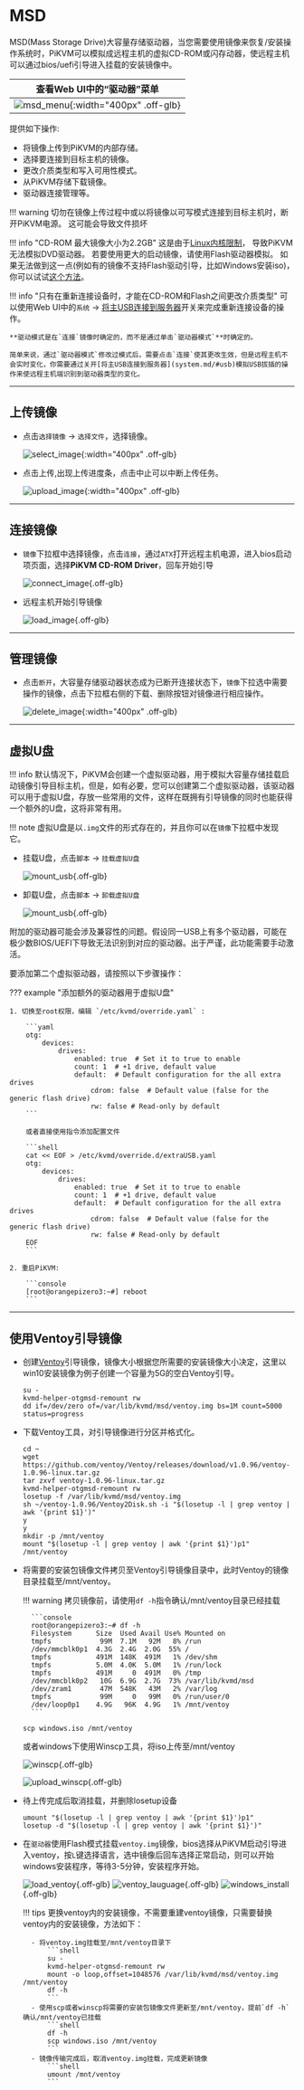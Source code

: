 # MSD

MSD(Mass Storage Drive)大容量存储驱动器，当您需要使用镜像来恢复/安装操作系统时，PiKVM可以模拟成远程主机的虚拟CD-ROM或闪存动器，使远程主机可以通过bios/uefi引导进入挂载的安装镜像中。

| 查看Web UI中的“驱动器”菜单 |
|----------------------------------------|
| ![msd_menu](msd/msd_menu.jpg){:width="400px" .off-glb} |

提供如下操作:

- 将镜像上传到PiKVM的内部存储。
- 选择要连接到目标主机的镜像。
- 更改介质类型和写入可用性模式。
- 从PiKVM存储下载镜像。
- 驱动器连接管理等。

!!! warning
    切勿在镜像上传过程中或以将镜像以可写模式连接到目标主机时，断开PiKVM电源。
    这可能会导致文件损坏

!!! info "CD-ROM 最大镜像大小为2.2GB"
    这是由于[Linux内核限制](https://github.com/pikvm/pikvm/issues/322)，
    导致PiKVM无法模拟DVD驱动器。
    若要使用更大的启动镜像，请使用Flash驱动器模拟。
    如果无法做到这一点(例如有的镜像不支持Flash驱动引导，比如Windows安装iso)，
    你可以试试[这个方法](#ventoy)。

!!! info "只有在重新连接设备时，才能在CD-ROM和Flash之间更改介质类型"
    可以使用Web UI中的`系统` -> [将主USB连接到服务器](system.md/#usb)开关来完成重新连接设备的操作。

    **驱动模式是在`连接`镜像时确定的，而不是通过单击`驱动器模式`**时确定的。

    简单来说，通过`驱动器模式`修改过模式后，需要点击`连接`使其更改生效，但是远程主机不会实时变化，你需要通过关开[将主USB连接到服务器](system.md/#usb)模拟USB拔插的操作来使远程主机端识别到驱动器类型的变化。

-----

## 上传镜像

- 点击`选择镜像` -> `选择文件`，选择镜像。

    ![select_image](msd/select_image.jpg){:width="400px" .off-glb}

- 点击上传,出现上传进度条，点击中止可以中断上传任务。

    ![upload_image](msd/upload_image.jpg){:width="400px" .off-glb}

-----

## 连接镜像

- `镜像`下拉框中选择镜像，点击`连接`，通过`ATX`打开远程主机电源，进入bios启动项页面，选择**PiKVM CD-ROM Driver**，回车开始引导

    ![connect_image](msd/connect_image.jpg){.off-glb}

- 远程主机开始引导镜像

    ![load_image](msd/load_image.jpg){.off-glb}

-----

## 管理镜像

- 点击`断开`，大容量存储驱动器状态成为已断开连接状态下，`镜像`下拉选中需要操作的镜像，点击下拉框右侧的下载、删除按钮对镜像进行相应操作。

    ![delete_image](msd/delete_image.jpg){:width="400px" .off-glb}

-----

## 虚拟U盘

!!! info
    默认情况下，PiKVM会创建一个虚拟驱动器，用于模拟大容量存储挂载启动镜像引导目标主机，但是，如有必要，您可以创建第二个虚拟驱动器，该驱动器可以用于虚拟U盘，存放一些常用的文件，这样在既拥有引导镜像的同时也能获得一个额外的U盘，这将非常有用。

!!! note
    虚拟U盘是以`.img`文件的形式存在的，并且你可以在`镜像`下拉框中发现它。

- 挂载U盘，点击`脚本` -> `挂载虚拟U盘`

    ![mount_usb](msd/mount_usb.jpg){.off-glb}

- 卸载U盘，点击`脚本` -> `卸载虚拟U盘`

    ![mount_usb](msd/mount_usb.jpg){.off-glb}

附加的驱动器可能会涉及兼容性的问题。假设同一USB上有多个驱动器，可能在极少数BIOS/UEFI下导致无法识别到对应的驱动器。出于严谨，此功能需要手动激活。

要添加第二个虚拟驱动器，请按照以下步骤操作：

??? example "添加额外的驱动器用于虚拟U盘"

    1. 切换至root权限，编辑 `/etc/kvmd/override.yaml` :

        ```yaml
        otg:
            devices:
                drives:
                    enabled: true  # Set it to true to enable
                    count: 1  # +1 drive, default value
                    default:  # Default configuration for the all extra drives
                        cdrom: false  # Default value (false for the generic flash drive)
                        rw: false # Read-only by default
        ```

        或者直接使用指令添加配置文件

        ```shell
        cat << EOF > /etc/kvmd/override.d/extraUSB.yaml
        otg:
            devices:
                drives:
                    enabled: true  # Set it to true to enable
                    count: 1  # +1 drive, default value
                    default:  # Default configuration for the all extra drives
                        cdrom: false  # Default value (false for the generic flash drive)
                        rw: false # Read-only by default
        EOF
        ```

    2. 重启PiKVM:

        ```console
        [root@orangepizero3:~#] reboot
        ```

-----

## 使用Ventoy引导镜像

- 创建[Ventoy](https://www.ventoy.net/cn/index.html)引导镜像，镜像大小根据您所需要的安装镜像大小决定，这里以win10安装镜像为例子创建一个容量为5G的空白Ventoy引导。

    ```shell
    su -
    kvmd-helper-otgmsd-remount rw
    dd if=/dev/zero of=/var/lib/kvmd/msd/ventoy.img bs=1M count=5000 status=progress
    ```

- 下载Ventoy工具，对引导镜像进行分区并格式化。

    ```shell
    cd ~
    wget https://github.com/ventoy/Ventoy/releases/download/v1.0.96/ventoy-1.0.96-linux.tar.gz
    tar zxvf ventoy-1.0.96-linux.tar.gz
    kvmd-helper-otgmsd-remount rw
    losetup -f /var/lib/kvmd/msd/ventoy.img
    sh ~/ventoy-1.0.96/Ventoy2Disk.sh -i "$(losetup -l | grep ventoy | awk '{print $1}')"
    y
    y
    mkdir -p /mnt/ventoy
    mount "$(losetup -l | grep ventoy | awk '{print $1}')p1" /mnt/ventoy
    ```

- 将需要的安装包镜像文件拷贝至Ventoy引导镜像目录中，此时Ventoy的镜像目录挂载至/mnt/ventoy。

    !!! warning
        拷贝镜像前，请使用`df -h`指令确认/mnt/ventoy目录已经挂载

        ```console
        root@orangepizero3:~# df -h
        Filesystem      Size  Used Avail Use% Mounted on
        tmpfs            99M  7.1M   92M   8% /run
        /dev/mmcblk0p1  4.3G  2.4G  2.0G  55% /
        tmpfs           491M  148K  491M   1% /dev/shm
        tmpfs           5.0M  4.0K  5.0M   1% /run/lock
        tmpfs           491M     0  491M   0% /tmp
        /dev/mmcblk0p2   10G  6.9G  2.7G  73% /var/lib/kvmd/msd
        /dev/zram1       47M  548K   43M   2% /var/log
        tmpfs            99M     0   99M   0% /run/user/0
        /dev/loop0p1    4.9G   96K  4.9G   1% /mnt/ventoy
        ```

    ```shell
    scp windows.iso /mnt/ventoy
    ```

    或者windows下使用Winscp工具，将iso上传至/mnt/ventoy

    ![winscp](msd/winscp.jpg){.off-glb}

    ![upload_winscp](msd/upload_winscp.jpg){.off-glb}

- 待上传完成后取消挂载，并删除losetup设备

    ```shell
    umount "$(losetup -l | grep ventoy | awk '{print $1}')p1"
    losetup -d "$(losetup -l | grep ventoy | awk '{print $1}')"
    ```

- 在`驱动器`使用Flash模式挂载`ventoy.img`镜像，bios选择从PiKVM启动引导进入ventoy，按`L`键选择语言，选中镜像后回车选择正常启动，则可以开始windows安装程序，等待3-5分钟，安装程序开始。

    ![load_ventoy](msd/load_ventoy.jpg){.off-glb}
    ![ventoy_lauguage](msd/ventoy_lauguage.jpg){.off-glb}
    ![windows_install](msd/windows_install.jpg){.off-glb}

    !!! tips
        更换ventoy内的安装镜像，不需要重建ventoy镜像，只需要替换ventoy内的安装镜像，方法如下：

        - 将ventoy.img挂载至/mnt/ventoy目录下
            ```shell
            su -
            kvmd-helper-otgmsd-remount rw
            mount -o loop,offset=1048576 /var/lib/kvmd/msd/ventoy.img /mnt/ventoy
            df -h
            ```
        - 使用scp或者winscp将需要的安装包镜像文件更新至/mnt/ventoy，提前`df -h`确认/mnt/ventoy已挂载
            ```shell
            df -h
            scp windows.iso /mnt/ventoy
            ```
        - 镜像传输完成后，取消ventoy.img挂载，完成更新镜像
            ```shell
            umount /mnt/ventoy
            ```
